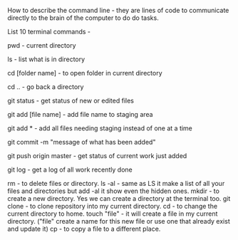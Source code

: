 How to describe the command line - they are lines of code to communicate directly to the brain of the computer to do do tasks.

List 10 terminal commands -

pwd - current directory

ls - list what is in directory

cd [folder name] - to open folder in current directory

cd .. - go back a directory

git status - get status of new or edited files

git add [file name] - add file name to staging area

git add * - add all files needing staging instead of one at a time

git commit -m "message of what has been added"

git push origin master - get status of current work just added

git log - get a log of all work recently done 



rm - to delete files or directory.
ls -al - same as LS it make a list of all your files and directories but add -al it show even the hidden ones.
mkdir - to create a new directory. Yes we can create a directory at the terminal too.
git clone - to clone repository into my current directory.
cd - to change the current directory to home.
touch "file" - it will create a file in my current directory. ("file" create a name for this new file or use one that already exist and update it)
cp - to copy a file to a different place.
